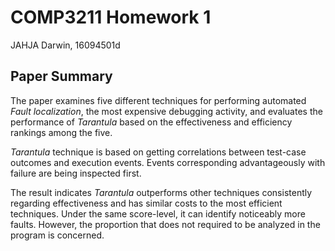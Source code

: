 # COMP3211 Homework 1

JAHJA Darwin, 16094501d

## Paper Summary

The paper examines five different techniques for performing automated *Fault localization*, the most expensive debugging activity, and evaluates the performance of *Tarantula* based on the effectiveness and efficiency rankings among the five.

*Tarantula* technique is based on getting correlations between test-case outcomes and execution events. Events corresponding advantageously with failure are being inspected first.

The result indicates *Tarantula* outperforms other techniques consistently regarding effectiveness and has similar costs to the most efficient techniques. Under the same score-level, it can identify noticeably more faults. However, the proportion that does not required to be analyzed in the program is concerned.
